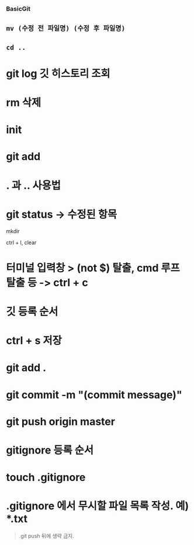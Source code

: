 ### BasicGit
## `mv (수정 전 파일명) (수정 후 파일명)`
## `cd ..` 


# git log 깃 히스토리 조회
# rm 삭제
# init
# git add 
# . 과 .. 사용법
# git status -> 수정된 항목

mkdir

ctrl + l, clear

# 터미널 입력창 > (not $) 탈출, cmd 루프 탈출 등 -> ctrl + c

# 깃 등록 순서
# ctrl + s 저장
# git add .
# git commit -m "(commit message)"
# git push origin master

# gitignore 등록 순서
# touch .gitignore
# .gitignore 에서 무시할 파일 목록 작성. 예) *.txt

> git push 뒤에 생략 금지.

